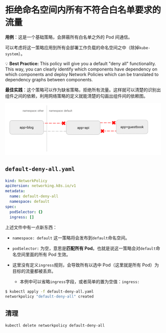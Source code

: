 # 拒绝命名空间内所有不符合白名单要求的流量

**用例**：这是一个基础策略，会屏蔽所有白名单之外的 Pod 间通信。

可以考虑将这一策略应用到所有会部署工作负载的命名空间之中（除掉`kube-system`）。

💡 **Best Practice:**  This policy will give you a default "deny all" functionality.
This way, you can clearly identify which components have dependency on
which components and deploy Network Policies which can be translated to dependency
graphs between components.

**最佳实践**：这个策略可以作为缺省策略，拒绝所有流量。这样就可以清楚的识别出组件之间的依赖，利用网络策略的定义就能清楚的勾画出组件间的依赖图。

![Diagram of DENY all non-whitelisted traffic policy](img/3.gif)

## `default-deny-all.yaml`

```yaml
kind: NetworkPolicy
apiVersion: networking.k8s.io/v1
metadata:
  name: default-deny-all
  namespace: default
spec:
  podSelector: {}
  ingress: []
```

上述文件中有一点新东西：

- `namespace: default` 这一策略将会发布到`default`命名空间。

- `podSelector:` 为空，意思是**匹配所有 Pod**。也就是说这一策略会对`default`命名空间里面的所有 Pod 生效。

- 这里没有定义`ingress`规则，会导致所有以选中 Pod（这里就是所有 Pod）为目标的流量都被丢弃。

  - 本例中可以省略`ingress`字段，或者简单的置为空值：`ingress:`


```sh
$ kubectl apply -f default-deny-all.yaml
networkpolicy "default-deny-all" created
```

## 清理

~~~
kubectl delete networkpolicy default-deny-all
~~~